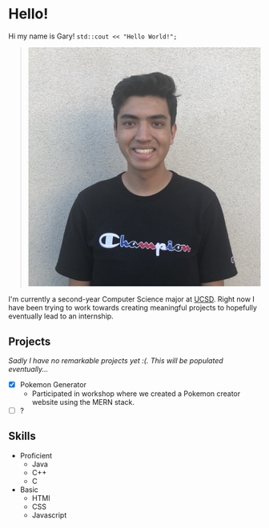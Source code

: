 # Hello!
Hi my name is Gary! `std::cout << "Hello World!";`

> ![Picture of me](Headshot.jpg)

I'm currently a second-year Computer Science major at [UCSD](https://ucsd.edu/). Right now I have been trying to work towards creating meaningful projects to hopefully eventually lead to an internship. 

## Projects
*Sadly I have no remarkable projects yet :(. This will be populated eventually...*
- [x] Pokemon Generator
  - Participated in workshop where we created a Pokemon creator website using the MERN stack. 
- [ ] ? 

## Skills
- Proficient
  - Java
  - C++
  - C
- Basic 
  - HTMl
  - CSS
  - Javascript
